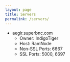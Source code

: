 ```yaml
---
layout: page
title: Servers
permalink: /servers/
---
```

* aegir.superbnc.com
  * Owner: IndigoTiger
  * Host: RamNode
  * Non-SSL Ports: 6667
  * SSL Ports: 5000, 6697
